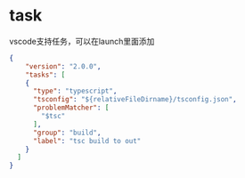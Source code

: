 # task

vscode支持任务，可以在launch里面添加

```json
{
	"version": "2.0.0",
	"tasks": [
    {
      "type": "typescript",
      "tsconfig": "${relativeFileDirname}/tsconfig.json",
      "problemMatcher": [
        "$tsc"
      ],
      "group": "build",
      "label": "tsc build to out"
    }
  ]
}
```